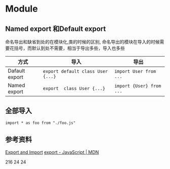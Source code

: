 # Module

## Named export 和Default export
命名导出和缺省到处的在模块化,类的时候的区别,
命名导出的模块在导入的时候需要花括号，而默认到处不需要，相当于导出多些，导入也多些

| 方式         | 导入      | 导出                     |
| ------------ | ---------- | ------------------------ |
| Dafault export   | `export default class User {...}`      | `import User from ...`
| Named export   | `export  class User {...}`      | `import {User} from ...`

## 全部导入
`import * as foo from "./foo.js"`

## 参考资料
[Export and Import](https://javascript.info/import-export)
[export - JavaScript | MDN](https://developer.mozilla.org/zh-CN/docs/web/javascript/reference/statements/export)




216 24
24